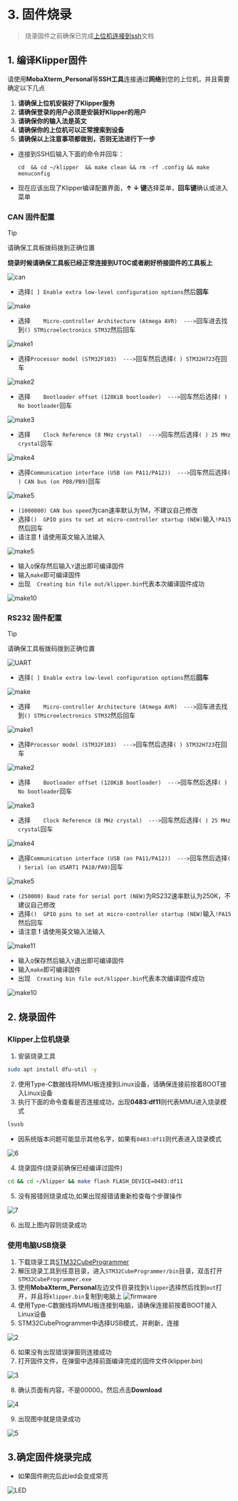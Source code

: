 # 3. 固件烧录
> 烧录固件之前确保已完成[上位机连接到ssh](introduction/conntossh.md "点击即可跳转")文档

## 1. 编译Klipper固件

请使用**MobaXterm_Personal**等**SSH工具**连接通过**网络**到您的上位机，并且需要确定以下几点

1. **请确保上位机安装好了Klipper服务**
2. **请确保登录的用户必须是安装好Klipper的用户**
3. **请确保你的输入法是英文**
4. **请确保你的上位机可以正常搜索到设备**
5. **请确保以上注意事项都做到，否则无法进行下一步**



* 连接到SSH后输入下面的命令并回车：

     ```
     cd  && cd ~/klipper  && make clean && rm -rf .config && make menuconfig
     ```

* 现在应该出现了Klipper编译配置界面，**↑ ↓ 键**选择菜单，**回车键**确认或进入菜单

<!-- tabs:start -->

### ****CAN 固件配置****
>[!TIP]
>请确保工具板拨码拨到正确位置
>
>**烧录时候请确保工具板已经正常连接到UTOC或者刷好桥接固件的工具板上**

![can](../../images/boards/fly_mmu/can.png)

* 选择`[ ] Enable extra low-level configuration options`然后**回车**

![make](../../images/boards/fly_mmu/make.png)

* 选择`    Micro-controller Architecture (Atmega AVR)  --->`回车进去找到`() STMicroelectronics STM32`然后回车

![make1](../../images/boards/fly_mmu/make1.png)

* 选择`Processor model (STM32F103)  --->`回车然后选择`( ) STM32H723`在回车

![make2](../../images/boards/fly_mmu/make2.png)

* 选择`    Bootloader offset (128KiB bootloader)  --->`回车然后选择`( ) No bootloader`回车

![make3](../../images/boards/fly_mmu/make3.png)

* 选择`    Clock Reference (8 MHz crystal)  --->`回车然后选择`( ) 25 MHz crystal`回车

![make4](../../images/boards/fly_mmu/make4.png)

* 选择`Communication interface (USB (on PA11/PA12))  --->`回车然后选择`( ) CAN bus (on PB8/PB9)`回车

![make5](../../images/boards/fly_mmu/make5.png)

* `(1000000) CAN bus speed`为can速率默认为1M，不建议自己修改
* 选择`()  GPIO pins to set at micro-controller startup (NEW)`输入`!PA15`然后回车
* 请注意 **!** 请使用英文输入法输入

![make5](../../images/boards/fly_mmu/make5.png)

* 输入`Q`保存然后输入`Y`退出即可编译固件
* 输入`make`即可编译固件
* 出现`  Creating bin file out/klipper.bin`代表本次编译固件成功

![make10](../../images/boards/fly_mmu/make9.png)

### ****RS232 固件配置****

>[!TIP]
>请确保工具板拨码拨到正确位置

![UART](../../images/boards/fly_mmu/uart.png)

* 选择`[ ] Enable extra low-level configuration options`然后**回车**

![make](../../images/boards/fly_mmu/make.png)

* 选择`    Micro-controller Architecture (Atmega AVR)  --->`回车进去找到`() STMicroelectronics STM32`然后回车

![make1](../../images/boards/fly_mmu/make1.png)

* 选择`Processor model (STM32F103)  --->`回车然后选择`( ) STM32H723`在回车

![make2](../../images/boards/fly_mmu/make2.png)

* 选择`    Bootloader offset (128KiB bootloader)  --->`回车然后选择`( ) No bootloader`回车

![make3](../../images/boards/fly_mmu/make3.png)

* 选择`    Clock Reference (8 MHz crystal)  --->`回车然后选择`( ) 25 MHz crystal`回车

![make4](../../images/boards/fly_mmu/make4.png)

* 选择`Communication interface (USB (on PA11/PA12))  --->`回车然后选择`( ) Serial (on USART1 PA10/PA9)`回车

![make5](../../images/boards/fly_mmu/make10.png)

* `(250000) Baud rate for serial port (NEW)`为RS232速率默认为250K，不建议自己修改
* 选择`()  GPIO pins to set at micro-controller startup (NEW)`输入`!PA15`然后回车
* 请注意 **!** 请使用英文输入法输入

![make11](../../images/boards/fly_mmu/make11.png)

* 输入`Q`保存然后输入`Y`退出即可编译固件
* 输入`make`即可编译固件
* 出现`  Creating bin file out/klipper.bin`代表本次编译固件成功

![make10](../../images/boards/fly_mmu/make9.png)

<!-- tabs:end -->

## 2. 烧录固件

<!-- tabs:start -->

### **Klipper上位机烧录**

1. 安装烧录工具

```bash
sudo apt install dfu-util -y
```

2. 使用Type-C数据线将MMU板连接到Linux设备，请确保连接前按着BOOT接入Linux设备
3. 执行下面的命令查看是否连接成功，出现**0483:df11**则代表MMU进入烧录模式

```bash
lsusb
```

* 因系统版本问题可能显示其他名字，如果有`0483:df11`则代表进入烧录模式

![6](../../images/boards/fly_sht36_42/6.png ":no-zooom")

4. 烧录固件(烧录前确保已经编译过固件)

```bash
cd && cd ~/klipper && make flash FLASH_DEVICE=0483:df11
```
5. 没有报错则烧录成功,如果出现报错请重新检查每个步骤操作

![7](../../images/boards/fly_super8_pro/dfu.png ":no-zooom")

6. 出现上图内容则烧录成功

### **使用电脑USB烧录**

1. 下载烧录工具[STM32CubeProgrammer](https://cdn.mellow.klipper.cn/Utils/STM32CubeProgrammer.zip)
2. 解压烧录工具到任意目录，进入`STM32CubeProgrammer/bin`目录，双击打开`STM32CubeProgrammer.exe`
3. 使用**MobaXterm_Personal**左边文件目录找到`klipper`选择然后找到`out`打开，并且将`klipper.bin`复制到电脑上
![firmware](../../images/firmware/firmware.png ":no-zooom")
4. 使用Type-C数据线将MMU板连接到电脑，请确保连接前按着BOOT接入Linux设备
5. STM32CubeProgrammer中选择USB模式，并刷新，连接

![2](../../images/boards/fly_sht36_42/2.png ":no-zooom")

6. 如果没有出现错误弹窗则连接成功
7. 打开固件文件，在弹窗中选择前面编译完成的固件文件(klipper.bin)

![3](../../images/boards/fly_sht36_42/3.png ":no-zooom")

8. 确认页面有内容，不是00000。然后点击**Download**

![4](../../images/boards/fly_sht36_42/4.png ":no-zooom")

9. 出现图中就是烧录成功

![5](../../images/boards/fly_sht36_42/5.png ":no-zooom")

<!-- tabs:end -->

## 3.确定固件烧录完成

* 如果固件刷完后此led会变成常亮

![LED](../../images/boards/fly_mmu/led.png ":no-zooom")